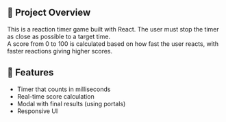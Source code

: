 ## 🎯 Project Overview
This is a reaction timer game built with React. The user must stop the timer as close as possible to a target time.  
A score from 0 to 100 is calculated based on how fast the user reacts, with faster reactions giving higher scores.

## 🚀 Features
- Timer that counts in milliseconds
- Real-time score calculation
- Modal with final results (using portals)
- Responsive UI
